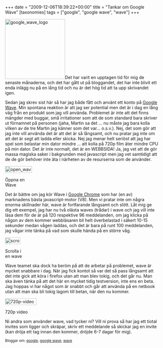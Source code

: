 +++
date = "2009-12-06T18:39:22+00:00"
title = "Tankar om Google Wave"
[taxonomies]
tags = ["google", "google wave", "wave"]
+++

<img class="size-full wp-image-767 alignright" title="google_wave_logo" src="/images/2009/10/google_wave_logo.jpg" alt="google_wave_logo" width="197" height="197" />Det har varit en upptagen tid för mig de senaste månaderna, och det har gått ut på bloggandet, det har inte blivit ett enda inlägg nu på en lång tid och nu är det hög tid att ta upp skrivandet igen.

Sedan jag skrev sist här så har jag både fått och använt ett konto på [Google Wave][1]. Min spontana reaktion är att jag ser potential men det är i dag en lång väg från en produkt som jag vill använda. Problemet är inte att det finns mängder med buggar, små irritationer som att de som standard bara skriver ut förnamnet på personen (jaha, Martin sa det &#8230; nu måste jag bara kolla vilken av de tre Martin jag känner som det var&#8230; o.s.v.). Nej, det som gör att jag inte vill använda det är att det är så långsamt, och nu pratar jag inte om att det är segt att ladda eller skicka. Nej jag menar helt seriöst att jag har spel som belastar min dator mindre &#8230; att kolla på 720p film äter mindre CPU på min dator. Det är inte normalt, det är en WEBBSIDA! Ja, jag vet att de gör massa magiska saker i bakgrunden med javascript men jag vet samtidigt att de de gör behöver inte äta i närheten av de resurserna som de använder.

<div id="attachment_786" style="width: 98px" class="wp-caption alignleft">
  <img class="size-full wp-image-786" title="open_wave" src="/images/2009/12/open_wave.png" alt="open_wave" width="88" height="22" /><p class="wp-caption-text">
    Öppna en Wave
  </p>
</div>

Det är bättre om jag kör Wave i [Google Chrome][2] som har (en av) marknadens bästa javascript-motor (V8). Men vi pratar inte om några enorma skillnader här, wave är fortfarande långsamt och slött. Låt mig ge dig ett exempel, jag har nu två olästa waves (trådar) i wave och jag vill inte läsa dem för de är på 120 respektive 96 meddelanden, om jag klicka på någon av dem kommer webbläsaren bli helt överbelastad i säkert 10-15 sekunder medan vågen laddas, och det är bara på runt 100 meddelanden, jag vågar inte tänka på vad som skulle hända på en större våg.

<div id="attachment_787" style="width: 60px" class="wp-caption alignright">
  <img class="size-full wp-image-787 " title="scroll-wave" src="/images/2009/12/scroll-wave.png" alt="scroll-wave" width="50" height="22" /><p class="wp-caption-text">
    Scrolla i en wave
  </p>
</div>

Wave teamet ska dock ha beröm på att de arbetar på problemet, wave är mycket snabbare i dag. När jag fick kontot så var det så pass långsamt att det inte gick att köra i firefox utan att man blev tokig, och det går nu. Man ska även tänka på att det här en mycket tidig testversion, inte ens en beta. Jag hoppas vi har något som är snabbt och går att använda på en netbook utan att man ska bli tokig lagom till betan, när den nu kommer.

<div id="attachment_788" style="width: 113px" class="wp-caption alignleft">
  <img class="size-full wp-image-788" title="720p-video" src="/images/2009/12/720p-video.png" alt="720p-video" width="103" height="22" /><p class="wp-caption-text">
    720p video
  </p>
</div>

Ni andra som använder wave, vad tycker ni? Vill ni prova så har jag ett tiotal invites som ligger och skräpar, skriv ett meddelande så skickar jag en invite (kan dröja ett tag innan den kommer, dröjde 6-7 dagar för mig).

<small> <p class='technorati-tags'>
  Bloggar om: <a class='technorati-link' href='http://bloggar.se/om/google' rel='tag' target='_self'>google</a>, <a class='technorati-link' href='http://bloggar.se/om/google+wave' rel='tag' target='_self'>google wave</a>, <a class='technorati-link' href='http://bloggar.se/om/wave' rel='tag' target='_self'>wave</a>
</p></small>

 [1]: https://web.archive.org/web/20091214043658/http://wave.google.com/
 [2]: http://www.google.com/chrome

